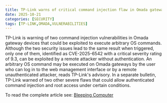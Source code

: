 ```yaml
---
title: TP-Link warns of critical command injection flaw in Omada gateways
date: 2025-10-21
categories: [SECURITY]
tags: [TP-LINK,OMADA,VULNERABILITIES]
---
```


TP-Link is warning of two command injection vulnerabilities in Omada gateway devices that could be exploited to execute arbitrary OS commands. Although the two security issues lead to the same result when triggered, only one of them, identified as CVE-2025-6542 with a critical severity rating of 9.3, can be exploited by a remote attacker without authentication. An arbitrary OS command may be executed on Omada gateways by the user who can log in to the web management interface or by a remote unauthenticated attacker, reads TP-Link's advisory. In a separate bulletin, TP-Link warned of two other severe flaws that could allow authenticated command injection and root access under certain conditions. 

To read the complete article see: [Bleeping Computer](https://www.bleepingcomputer.com/news/security/tp-link-warns-of-critical-command-injection-flaw-in-omada-gateways/) 